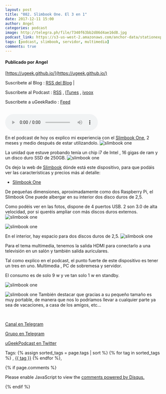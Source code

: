 ```yaml
---
layout: post
title: "082. Slimbook One. El 3 en 1"
date: 2017-12-11 15:00
author: Angel
categories: podcast
image: http://telegra.ph/file/7340f63bb2d86d4ae16d8.jpg
podcast_link: https://s3-us-west-2.amazonaws.com/anchor-data/stationexports/podcasts/Slimbook-One--El-3-en-1-a9c1666d21f25.m4a
tags: [podcast, slimbook, servidor, multimedia]
comments: true
---
```

#### Publicado por Angel

[https://ugeek.github.io/](https://ugeek.github.io/)

Suscribete al Blog :  [RSS del Blog](http://feeds.feedburner.com/uGeekBlog) |

Suscribete al Podcast :  [RSS](http://feeds.feedburner.com/ugeek) , [ITunes](https://itunes.apple.com/us/podcast/ugeek/id1201421866?mt=2) , [ivoox](https://www.ivoox.com/podcast-ugeek_sq_f1383493_1.html)


Suscribete a uGeekRadio : [Feed](http://feeds.feedburner.com/uGeekRadio)

<br>

<!-- ------------------------------------- url del podcast -------------------------------------------  -->
<audio controls>
  <source src="https://s3-us-west-2.amazonaws.com/anchor-data/stationexports/podcasts/Slimbook-One--El-3-en-1-a9c1666d21f25.m4a" type="audio/mpeg">
Your browser does not support the audio element.
</audio>

<!-- -------------------------------------Imagen -------------------------------------------  -->


<!-- -------------------------------------Descripción del podcast -------------------------------------------  -->


En el podcast de hoy os explico mi experiencia con el [Slimbook One](https://slimbook.es/one-minipc-potente#fichatecnica), 2 meses y medio después de estar utilizandolo.
![slimbook one](http://telegra.ph/file/7340f63bb2d86d4ae16d8.jpg)


La unidad que estuve probando tenía un chip i7 de Intel , 16 gigas de ram y un disco duro SSD de 250GB.
![slimbook one](http://telegra.ph/file/a5ddafc3f8c34572f75fc.jpg)

Os dejo la web de [Slimbook](https://slimbook.es/) dónde está este dispositivo, para que podáis ver las características y precios más al detalle:
-  [Slimbook One](https://slimbook.es/one-minipc-potente#fichatecnica)


De pequeñas dimensiones, aproximadamente como dos Raspberry Pi, el Slimbook One puede albergar en su interior dos disco duros de 2,5. 



Como podéis ver en las fotos, dispone de 4 puertos USB. 2 son 3.0 de alta velocidad, por si queréis ampliar con más discos duros externos. 
![slimbook one](http://telegra.ph/file/f20fb31057e0a17bedffa.jpg)


![slimbook one](http://telegra.ph/file/83a883670b9fb759a806e.jpg) 

En el interior, hay espacio para dos discos duros de 2,5. 
![slimbook one](http://telegra.ph/file/4232d02543dd9439c6399.jpg)

Para el tema multimedia, tenemos la salida HDMI para conectarlo a una televisión en un salón y también salida auriculares.

Tal como explico en el podcast, el punto fuerte de este dispositivo es tener un tres en uno. Multimedia , PC de sobremesa y servidor. 

El consumo es de solo 9 w y ve tan solo 1 w en standby.

![slimbook one](http://telegra.ph/file/801bd2e74e6bcf2dcdb81.jpg)


![slimbook one](http://telegra.ph/file/a6d91f3f1e2a7f7e919c4.jpg)
También destacar que gracias a su pequeño tamaño es muy portable, de manera que nos lo podríamos llevar a cualquier parte ya sea de vacaciones, a casa de los amigos, etc...



<br>

<!-- -------------------------------------Aquí abajo los Comentarios -------------------------------------------  -->

<!-- Begin SpeakPipe code -->
<script type="text/javascript">
(function(d){
var app = d.createElement('script'); app.type = 'text/javascript'; app.async = true;
var pt = ('https:' == document.location.protocol ? 'https://' : 'http://');
app.src = pt + 'www.speakpipe.com/loader/u33wn17v7gblat29taobg3x8q901jwfj.js';
var s = d.getElementsByTagName('script')[0]; s.parentNode.insertBefore(app, s);
})(document);
</script>
<!-- End SpeakPipe code -->




[Canal en Telegram](https://t.me/uGeek)  

[Grupo en Telegram](https://t.me/uGeekPodcast)  

[uGeekPodcast en Twitter](https://twitter.com/ugeekpodcast)

Tags: {% assign sorted_tags = page.tags | sort %} {% for tag in sorted_tags %} , <span class="tag"><a href="/tag#{{ tag }}">{{ tag }}</a></span> {% endfor %},


{% if page.comments %}
<div id="disqus_thread"></div>
<script>

/**
*  RECOMMENDED CONFIGURATION VARIABLES: EDIT AND UNCOMMENT THE SECTION BELOW TO INSERT DYNAMIC VALUES FROM YOUR PLATFORM OR CMS.
*  LEARN WHY DEFINING THESE VARIABLES IS IMPORTANT: https://disqus.com/admin/universalcode/#configuration-variables*/
/*
var disqus_config = function () {
this.page.url = PAGE_URL;  // Replace PAGE_URL with your page's canonical URL variable
this.page.identifier = PAGE_IDENTIFIER; // Replace PAGE_IDENTIFIER with your page's unique identifier variable
};
*/
(function() { // DON'T EDIT BELOW THIS LINE
var d = document, s = d.createElement('script');
s.src = 'https://https-angelbcn-github-io-ugeek.disqus.com/embed.js';
s.setAttribute('data-timestamp', +new Date());
(d.head || d.body).appendChild(s);
})();
</script>
<noscript>Please enable JavaScript to view the <a href="https://disqus.com/?ref_noscript">comments powered by Disqus.</a></noscript>

{% endif %}

<script id="dsq-count-scr" src="//https-angelbcn-github-io-ugeek.disqus.com/count.js" async></script>
